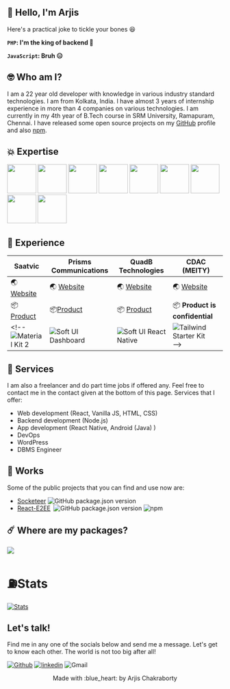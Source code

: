 ## :wave: Hello, I'm Arjis

Here's a practical joke to tickle your bones :laughing:

__```PHP```: I'm the king of backend 👑__

__```JavaScript```: Bruh 😑__


## :nerd_face: Who am I?

I am a 22 year old developer with knowledge in various industry standard technologies. I am from Kolkata, India. I have almost 3 years of internship experience in more than 4 companies on various technologies. I am currently in my 4th year of B.Tech course in SRM University, Ramapuram, Chennai. I have released some open source projects on my [GitHub](https://github.com/Arjis2020) profile and also [npm](https://nmpjs.com/~chatereum).

## :boom: Expertise

<p>
  <img src="https://s3.amazonaws.com/creativetim_bucket/tim_static_images/presentation-page/vue.jpg" width="67.5px" />
  <img src="https://s3.amazonaws.com/creativetim_bucket/tim_static_images/presentation-page/angular.jpg" width="67.5px" />
  <img src="https://s3.amazonaws.com/creativetim_bucket/tim_static_images/presentation-page/react.jpg" width="67.5px" />
  <img src="https://s3.amazonaws.com/creativetim_bucket/tim_static_images/presentation-page/bootstrap.jpg" width="67.5px" />
  <img src="https://s3.amazonaws.com/creativetim_bucket/tim_static_images/presentation-page/sass.jpg" width="67.5px" />
  <img src="https://s3.amazonaws.com/creativetim_bucket/tim_static_images/presentation-page/ps.jpg" width="67.5px" />
  <img src="https://s3.amazonaws.com/creativetim_bucket/tim_static_images/presentation-page/sketch.jpg" width="67.5px" />
  <img src="https://s3.amazonaws.com/creativetim_bucket/tim_static_images/presentation-page/figma.jpg" width="67.5px" />
  <img src="https://s3.amazonaws.com/creativetim_bucket/tim_static_images/presentation-page/icon-laravel.jpg" width="67.5px" />
</p>

## :briefcase: Experience

Saatvic | Prisms Communications | QuadB Technologies | CDAC (MEITY)
-------------- | ----------------- | -------------------- | ---------------------
:earth_asia: [Website](https://in.linkedin.com/company/saatvic-software-solutions-private-limited) | :earth_asia: [Website](https://www.prismcommunications.com/) | :earth_asia: [Website](http://www.quadbtech.com/) | :earth_asia: [Website](https://www.cdac.in)
:package: [Product](https://play.google.com/store/apps/details?id=com.india.SnapTok) | :package:[Product](https://play.google.com/store/apps/details?id=com.prisms.topschool) | :package: [Product](https://play.google.com/store/apps/details?id=com.finstreet.crypto_trainer) | :package: **Product is confidential**
<!-- ![Material Kit 2](https://s3.amazonaws.com/creativetim_bucket/products/38/original/material-kit.jpg?1633601280) | ![Soft UI Dashboard](https://s3.amazonaws.com/creativetim_bucket/products/450/original/opt_sd_free_thumbnail.jpg?1617715816) | ![Soft UI React Native](https://s3.amazonaws.com/creativetim_bucket/products/490/original/opt_soft_ui_react_native_thumbnail.jpg?1625576346)| ![Tailwind Starter Kit](https://raw.githubusercontent.com/creativetimofficial/public-assets/master/creative-tim/opt_tsp_tailwindcss_thumbnail.jpg) -->

## :tophat: Services

I am also a freelancer and do part time jobs if offered any. Feel free to contact me in the contact given at the bottom of this page. Services that I offer:

- Web development (React, Vanilla JS, HTML, CSS)
- Backend development (Node.js)
- App development (React Native, Android (Java) )
- DevOps
- WordPress
- DBMS Engineer

## :rocket: Works

Some of the public projects that you can find and use now are:

- [Socketeer](https://github.com/Arjis2020/socketeer)&nbsp;![GitHub package.json version](https://img.shields.io/github/package-json/v/Arjis2020/socketeer)
- [React-E2EE](https://github.com/Arjis2020/react-e2ee)&ensp;![GitHub package.json version](https://img.shields.io/github/package-json/v/Arjis2020/react-e2ee)&nbsp;![npm](https://img.shields.io/npm/dw/@chatereum/react-e2ee)

## :comet: Where are my packages?

<a href='https://www.npmjs.com/~chatereum'>
<!--     <p align='center'> -->
        <img src='https://upload.wikimedia.org/wikipedia/commons/thumb/d/db/Npm-logo.svg/80px-Npm-logo.svg.png' />
<!--     </p> -->
</a>

# ⛽Stats
[![Stats](https://github-readme-stats.vercel.app/api?username=Arjis2020&count_private=true&show_icons=true&theme=tokyonight)](https://github.com/anuraghazra/github-readme-stats)

## Let's talk!

Find me in any one of the socials below and send me a message. Let's get to know each other. The world is not too big after all!

[<img alt="Github" src="https://img.shields.io/badge/GitHub-%2312100E.svg?style=for-the-badge&logo=Github&logoColor=white" />](https://github.com/Arjis2020) [<img alt="linkedin" src="https://img.shields.io/badge/linkedin-%230077B5.svg?style=for-the-badge&logo=linkedin&logoColor=white" />](https://www.linkedin.com/in/arjis-chakraborty-b3227721a/) <img alt="Gmail" src="https://img.shields.io/badge/Gmail-D14836?label=arjis.chakraborty@gmail.com&style=for-the-badge&logo=gmail&logoColor=white" />

<p align="center"> Made with :blue_heart: by Arjis Chakraborty </p>
